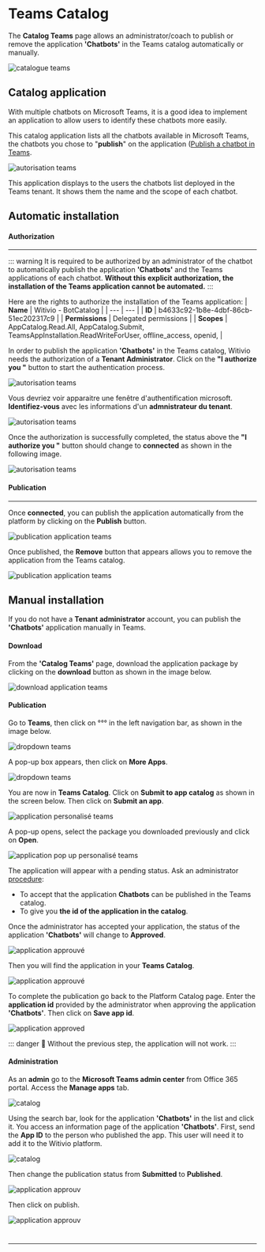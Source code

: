 # Teams Catalog

The **Catalog Teams** page allows an administrator/coach to publish or remove the application **'Chatbots'** in the Teams catalog automatically or manually.

<div class="image_center">
  <img :src="$withBase('/assets/img/virtual-agent-studio/home/homepage.PNG')" alt="catalogue teams">
</div>

## Catalog application 

With multiple chatbots on Microsoft Teams, it is a good idea to implement an application to allow users to identify these chatbots more easily.

This catalog application lists all the chatbots available in Microsoft Teams, the chatbots you chose to "**publish**" on the application  ([Publish a chatbot in Teams](/solutions/virtual-agent-studio/chatbot/settings/channels.html#microsoft-teams).

<div class="image_center">
  <img :src="$withBase('/assets/img/virtual-agent-studio/home/chatbotApp.PNG')" alt="autorisation teams">
</div>

This application displays to the users the chatbots list deployed in the Teams tenant. It shows them the name and the scope of each chatbot.

## Automatic installation ##

#### Authorization ####
------------------------------

::: warning 
It is required to be authorized by an administrator of the chatbot to automatically publish the application **'Chatbots'** and the Teams applications of each chatbot.
**Without this explicit authorization, the installation of the Teams application cannot be automated.**
:::

Here are the rights to authorize the installation of the Teams application:
| **Name** | Witivio - BotCatalog |
| --- | --- |
| **ID** | b4633c92-1b8e-4dbf-86cb-51ec202317c9 |
| **Permissions** | Delegated permissions |
| **Scopes** | AppCatalog.Read.All, AppCatalog.Submit, TeamsAppInstallation.ReadWriteForUser, offline_access, openid, |


In order to publish the application **'Chatbots'** in the Teams catalog, Witivio needs the authorization of a **Tenant Administrator**.
Click on the **"I authorize you "** button to start the authentication process.

<div class="image_center">
  <img :src="$withBase('/assets/img/virtual-agent-studio/home/autorisationAuto.PNG')" alt="autorisation teams">
</div>

Vous devriez voir apparaitre une fenêtre d'authentification microsoft.
**Identifiez-vous** avec les informations d'un **admnistrateur du tenant**. 

<div class="image_center">
  <img :src="$withBase('/assets/img/virtual-agent-studio/home/popupautorisation.PNG')" alt="autorisation teams">
</div>

Once the authorization is successfully completed, the status above the **"I authorize you "** button should change to **connected** as shown in the following image. 

<div class="image_center">
  <img :src="$withBase('/assets/img/virtual-agent-studio/home/authSucess.PNG')" alt="autorisation teams">
</div>

#### Publication ####
------------------------------

Once **connected**, you can publish the application automatically from the platform by clicking on the **Publish** button.

<div class="image_center">
  <img :src="$withBase('/assets/img/virtual-agent-studio/home/publishApp.PNG')" alt="publication application teams">
</div>

Once published, the **Remove** button that appears allows you to remove the application from the Teams catalog.

<div class="image_center">
  <img :src="$withBase('/assets/img/virtual-agent-studio/home/unpublishApp.PNG')" alt="publication application teams">
</div>


## Manual installation ##
If you do not have a **Tenant administrator** account, you can publish the **'Chatbots'** application manually in Teams.

#### Download ####

From the **'Catalog Teams'** page, download the application package by clicking on the **download** button as shown in the image below.

<div class="image_center">
  <img :src="$withBase('/assets/img/virtual-agent-studio/home/downloadZip.PNG')" alt="download application teams">
</div>

#### Publication ####

Go to **Teams**, then click on °°° in the left navigation bar, as shown in the image below. 

<div class="image_center">
  <img :src="$withBase('/assets/img/virtual-agent-studio/home/teams.PNG')" alt="dropdown teams">
</div>

A pop-up box appears, then click on **More Apps**.

<div class="image_center">
  <img :src="$withBase('/assets/img/virtual-agent-studio/home/dropdownteams.PNG')" alt="dropdown teams">
</div>

You are now in **Teams Catalog**.
Click on **Submit to app catalog** as shown in the screen below.
Then click on **Submit an app**.

<div class="image_center">
  <img :src="$withBase('/assets/img/virtual-agent-studio/home/appliCatalogue.PNG')" alt="application personalisé teams">
</div>

A pop-up opens, select the package you downloaded previously and click on **Open**.

<div class="image_center">
  <img :src="$withBase('/assets/img/virtual-agent-studio/home/popupappliperso.PNG')" alt="application pop up personalisé teams">
</div>

The application will appear with a pending status.
Ask an administrator [procedure](/solutions/virtual-agent-studio/chatbot/home/catalog.html#administration):
* To accept that the application **Chatbots** can be published in the Teams catalog.
* To give you **the id of the application in the catalog**. 

Once the administrator has accepted your application, the status of the application **'Chatbots'** will change to **Approved**.

<div class="image_center">
  <img :src="$withBase('/assets/img/virtual-agent-studio/home/approuved.PNG')" alt="application approuvé">
</div>

Then you will find the application in your **Teams Catalog**.

<div class="image_center">
  <img :src="$withBase('/assets/img/virtual-agent-studio/home/chatbotsCatalogues.PNG')" alt="application approuvé">
</div>

To complete the publication go back to the Platform Catalog page. Enter the **application id** provided by the administrator when approving the application **'Chatbots'**.
Then click on **Save app id**.

<div class="image_center">
  <img :src="$withBase('/assets/img/virtual-agent-studio/home/idAppen.PNG')" alt="application approved">
</div>

::: danger 🔴
Without the previous step, the application will not work. 
:::

#### Administration ####

As an **admin** go to the **Microsoft Teams admin center** from Office 365 portal.
Access the **Manage apps** tab.

<div class="image_center">
  <img :src="$withBase('/assets/img/virtual-agent-studio/home/manageappcatalog.PNG')" alt="catalog">
</div>

Using the search bar, look for the application **'Chatbots'** in the list and click it.
You access an information page of the application **'Chatbots'**.
First, send the **App ID** to the person who published the app.
This user will need it to add it to the Witivio platform.

<div class="image_center">
  <img :src="$withBase('/assets/img/virtual-agent-studio/home/manageappcatalog2.PNG')" alt="catalog">
</div>

Then change the publication status from **Submitted** to **Published**.

<div class="image_center">
  <img :src="$withBase('/assets/img/virtual-agent-studio/home/manageappcatalog3.PNG')" alt="application approuv">
</div>

Then click on publish.

<div class="image_center">
  <img :src="$withBase('/assets/img/virtual-agent-studio/home/manageappcatalog4.PNG')" alt="application approuv">
</div>


#
---



<Intercom />
<Clarity />
<GoogleAnalytics />